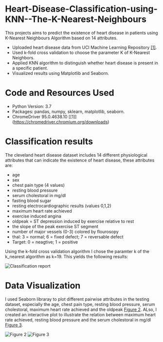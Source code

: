 # Heart-Disease-Classification-using-KNN--The-K-Nearest-Neighbours
This projects aims to predict the existence of heart disease in patients using K-Nearest Neighbours Algorithm based on 14 attributes.

* Uploaded heart disease data from UCI Machine Learning Repository [[1]](https://archive.ics.uci.edu/ml/datasets/Heart+Disease).
* Used k-fold cross validation to choose the parameter K of K-Nearest Neighbors.
* Applied KNN algorithm to distinguish whether heart disease is present in a specific patient.
* Visualized results using Matplotlib and Seaborn.

# Code and Resources Used
* Python Version: 3.7
* Packages: pandas, numpy, sklearn, matplotlib, seaborn.
* ChromeDriver 95.0.4638.10 [[1]] (https://chromedriver.chromium.org/downloads)
# Classification results
The cleveland heart disease dataset includes 14 different physiological attributes that can indicate the existence of heart disease, these attributes are:
* age
* sex
* chest pain type (4 values)
* resting blood pressure
* serum cholestoral in mg/dl
* fasting blood sugar 
* resting electrocardiographic results (values 0,1,2)
* maximum heart rate achieved
* exercise induced angina
* oldpeak = ST depression induced by exercise relative to rest
* the slope of the peak exercise ST segment
* number of major vessels (0-3) colored by flourosopy
* thal: 3 = normal; 6 = fixed defect; 7 = reversable defect
* Target: 0 = neagtive; 1 = positive

Using the k-fold cross validation algorithm I chose the paramter k of the k_nearest algorithm as k=19. This yields the following results:

![Classification report](https://github.com/YoussefAithaddou/Heart-Disease-Classification-using-The-K-Nearest-Neighbours/blob/main/Classification%20report.PNG)

# Data Visualization
I used Seaborn libraray to plot different pairwise attributes in the testing dataset, especially the age, chest pain type, resting blood pressure, serum cholestoral, maximum heart rate achieved and the oldpeak [Figure 2](https://github.com/YoussefAithaddou/Heart-Disease-Classification-using-The-K-Nearest-Neighbours/blob/main/Data%20Visualization.png). ALso, I created an interactive plot to illustrate the relation between maximum heart rate achieved, resting blood pressure and the serum cholestoral in mg/dl [Figure 3](https://github.com/YoussefAithaddou/Heart-Disease-Classification-using-The-K-Nearest-Neighbours/blob/main/Data%20Visualization%202.PNG).

![Figure 2](https://github.com/YoussefAithaddou/Heart-Disease-Classification-using-The-K-Nearest-Neighbours/blob/main/Data%20Visualization.png)
![Figure 3](https://github.com/YoussefAithaddou/Heart-Disease-Classification-using-The-K-Nearest-Neighbours/blob/main/Data%20Visualization%202.PNG)
